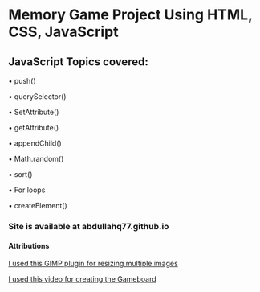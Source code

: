 # Memory Game Project Using HTML, CSS, JavaScript


## JavaScript Topics covered: 
  • push()
  
  • querySelector()
  
  • SetAttribute()
  
  • getAttribute()
  
  • appendChild()
  
  • Math.random()
  
  • sort()
  
  • For loops
  
  • createElement()
  
  
### Site is available at abdullahq77.github.io
  
  
#### Attributions

[I used this GIMP plugin for resizing multiple images](https://www.thewindowsclub.com/how-to-batch-resize-images-with-gimp-in-windows-10)

[I used this video for creating the Gameboard](https://www.youtube.com/watch?v=lhNdUVh3qCc&t=1187s)
